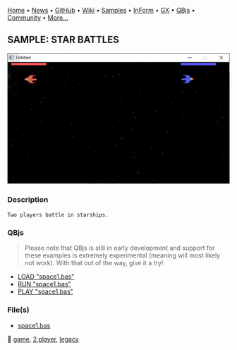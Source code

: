 [Home](https://qb64.com) • [News](../../news.md) • [GitHub](https://github.com/QB64Official/qb64) • [Wiki](https://github.com/QB64Official/qb64/wiki) • [Samples](../../samples.md) • [InForm](../../inform.md) • [GX](../../gx.md) • [QBjs](../../qbjs.md) • [Community](../../community.md) • [More...](../../more.md)

## SAMPLE: STAR BATTLES

![screenshot.png](img/screenshot.png)

### Description

```text
Two players battle in starships.
```

### QBjs

> Please note that QBjs is still in early development and support for these examples is extremely experimental (meaning will most likely not work). With that out of the way, give it a try!

* [LOAD "space1.bas"](https://v6p9d9t4.ssl.hwcdn.net/html/6022890/index.html?src=https://qb64.com/samples/star-battles/src/space1.bas)
* [RUN "space1.bas"](https://v6p9d9t4.ssl.hwcdn.net/html/6022890/index.html?mode=auto&src=https://qb64.com/samples/star-battles/src/space1.bas)
* [PLAY "space1.bas"](https://v6p9d9t4.ssl.hwcdn.net/html/6022890/index.html?mode=play&src=https://qb64.com/samples/star-battles/src/space1.bas)

### File(s)

* [space1.bas](src/space1.bas)

🔗 [game](../game.md), [2 player](../2-player.md), [legacy](../legacy.md)
